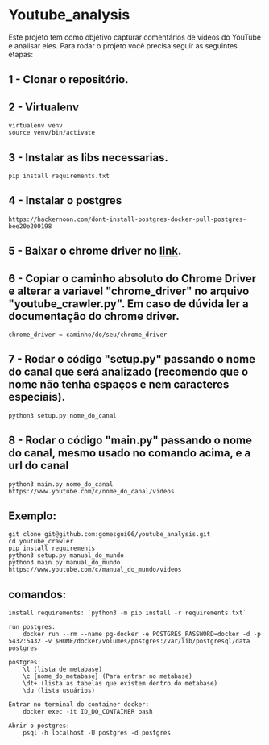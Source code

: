# Youtube_analysis

Este projeto tem como objetivo capturar comentários de vídeos do YouTube e analisar eles. Para rodar o projeto você precisa seguir as seguintes etapas:

## 1 - Clonar o repositório.

## 2 - Virtualenv
    virtualenv venv
    source venv/bin/activate

## 3 - Instalar as libs necessarias.
    pip install requirements.txt

## 4 - Instalar o postgres
    https://hackernoon.com/dont-install-postgres-docker-pull-postgres-bee20e200198

## 5 - Baixar o chrome driver no [link](https://chromedriver.chromium.org/downloads).

## 6 - Copiar o caminho absoluto do Chrome Driver e alterar a variavel "chrome_driver" no arquivo "youtube_crawler.py". Em caso de dúvida ler a documentação do chrome driver.
    chrome_driver = caminho/do/seu/chrome_driver

## 7 - Rodar o código "setup.py" passando o nome do canal que será analizado (recomendo que o nome não tenha espaços e nem caracteres especiais).
    python3 setup.py nome_do_canal

## 8 - Rodar o código "main.py" passando o nome do canal, mesmo usado no comando acima, e a url do canal
    python3 main.py nome_do_canal https://www.youtube.com/c/nome_do_canal/videos

## Exemplo:
    git clone git@github.com:gomesgui06/youtube_analysis.git
    cd youtube_crawler
    pip install requirements
    python3 setup.py manual_do_mundo
    python3 main.py manual_do_mundo https://www.youtube.com/c/manual_do_mundo/videos

## comandos:
    install requirements: `python3 -m pip install -r requirements.txt`
    
    run postgres: 
        docker run --rm --name pg-docker -e POSTGRES_PASSWORD=docker -d -p 5432:5432 -v $HOME/docker/volumes/postgres:/var/lib/postgresql/data postgres

    postgres: 
        \l (lista de metabase)
        \c {nome_do_metabase} (Para entrar no metabase)
        \dt+ (lista as tabelas que existem dentro do metabase)
        \du (lista usuários)

    Entrar no terminal do container docker: 
        docker exec -it ID_DO_CONTAINER bash
    
    Abrir o postgres: 
        psql -h localhost -U postgres -d postgres
